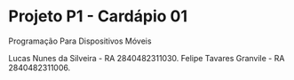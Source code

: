 # Projeto P1 - Cardápio 01
Programação Para Dispositivos Móveis

Lucas Nunes da Silveira - RA 2840482311030.
Felipe Tavares Granvile - RA 2840482311006.
